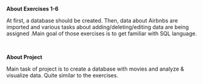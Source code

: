 **About Exercises 1-6**

At first, a database should be created. Then, data about Airbnbs are imported and various tasks about adding/deleting/editing data are being assigned .Main goal of those exercises is to get familiar with SQL language.

<br>

**About Project**

Main task of project is to create a database with movies and analyze & visualize data. Quite similar to the exercises.
